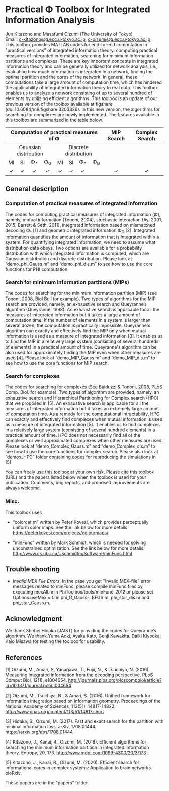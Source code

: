 # Practical &Phi; Toolbox for Integrated Information Analysis
Jun Kitazono and Masafumi Oizumi (The University of Tokyo) </br>
Email: c-kitazono@g.ecc.u-tokyo.ac.jp, c-oizumi@g.ecc.u-tokyo.ac.jp </br>
This toolbox provides MATLAB codes for end-to-end computation in "practical versions" of integrated information theory: computing practical measures of integrated information, searching for minimum information partitions and complexes. These are key important concepts in integrated information theory and can be generally utilized for network analysis, i.e., evaluating how much information is integrated in a network, finding the optimal partition and the cores of the network. In general, these computations take a large amount of computation time, which has hindered the applicability of integrated information theory to real data. This toolbox enables us to analyze a network consisting of up to several hundred of elements by utilizing efficient algorithms. This toolbox is an update of our previous version of the toolbox available at figshare (doi:10.6084/m9.figshare.3203326). In this new version, the algorithms for searching for complexes are newly implemented. The features available in this toolbox are summarized in the table below.
 
<table>
   <thead>
       <tr align='center'>
           <th colspan=8>Computation of practical measures of &Phi;</th> <th>MIP Search</th> <th>Complex Search</th>
       </tr>
   </thead>
   <tbody>
       <tr align='center'>
           <td colspan=4>Gaussian distribution</td>
           <td colspan=4>Discrete distribution</td>
           <td rowspan=2></td>
           <td rowspan=2></td>
       </tr>
       <tr align='center'>
           <td>MI</td>
           <td>SI</td>
           <td>&Phi;<sub>*</sub></td>
           <td>&Phi;<sub>G</sub></td>
           <td>MI</td>
           <td>SI</td>
           <td>&Phi;<sub>*</sub></td>
           <td>&Phi;<sub>G</sub></td>
       </tr>
       <tr align='center'>
           <td>&#10003;</td> <!-- Gaussian -->
           <td>&#10003;</td>
           <td>&#10003;</td>
           <td>&#10003;</td>
           <td>&#10003;</td> <!-- Discrete -->
           <td>&#10003;</td>
           <td>&#10003;</td>
           <td></td>
           <td>&#10003;</td> <!-- MIP Search -->
           <td>&#10003;</td> <!-- Complex Search -->
       </tr>
   </tbody>
</table>
 
## General description
 
### Computation of practical measures of integrated information
The codes for computing practical measures of integrated information (&Phi;), namely, mutual information (Tononi, 2004), stochastic interaction (Ay, 2001, 2015; Barrett & Seth, 2011), integrated information based on mismatched decoding &Phi;<sub>*</sub> [1] and geometric integrated information &Phi;<sub>G</sub> [2]. Integrated information quantifies the amount of information that is integrated within a system. For quantifying integrated information, we need to assume what distribution data obeys. Two options are available for a probability distribution with which integrated information is computed, which are Gaussian distribution and discrete distribution. Please look at “demo_phi_Gauss.m” and “demo_phi_dis.m” to see how to use the core functions for PHI computation.
 
### Search for minimum information partitions (MIPs)
The codes for searching for the minimum information partition (MIP) (see Tononi, 2008, Biol Bull for example). Two types of algorithms for the MIP search are provided, namely, an exhaustive search and Queyranne’s algorithm (Queyranne, 1998). An exhaustive search is applicable for all the measures of integrated information but it takes a large amount of computation time. If the number of elements in a system is larger than several dozen, the computation is practically impossible. Queyranne's algorithm can exactly and effectively find the MIP only when mutual information is used as a measure of integrated information [3]. It enables us to find the MIP in a relatively large system (consisting of several hundreds of elements) in a practical amount of time. Queyranne's algorithm can be also used for approximately finding the MIP even when other measures are used [4]. Please look at “demo_MIP_Gauss.m” and “demo_MIP_dis.m” to see how to use the core functions for MIP search.
 
### Search for complexes
The codes for searching for complexes (See Balduzzi & Tononi, 2008, PLoS Comp. Biol. for example). Two types of algorithm are provided, namely, an exhaustive search and Hierarchical Partitioning for Complex search (HPC) that we proposed in [5]. An exhaustive search is applicable for all the measures of integrated information but it takes an extremely large amount of computation time. As a remedy for the computational intractability, HPC can exactly and effectively find complexes when mutual information is used as a measure of integrated information [5]. It enables us to find complexes in a relatively large system (consisting of several hundred elements) in a practical amount of time. HPC does not necessarily find all of the complexes or well approximated complexes when other measures are used. Please look at “demo_Complex_Gauss.m” and “demo_Complex_dis.m” to see how to use the core functions for complex search. Please also look at “demos_HPC” folder containing codes for reproducing the simulations in [5].
 
You can freely use this toolbox at your own risk. Please cite this toolbox (URL) and the papers listed below when the toolbox is used for your publication. Comments, bug reports, and proposed improvements are always welcome. 
 
 
### Misc.
This toolbox uses 
- “colorcet.m” written by Peter Kovesi, which provides perceptually uniform color maps. See the link below for more details. 
https://peterkovesi.com/projects/colourmaps/ 
 
- “minFunc” written by Mark Schmidt, which is needed for solving unconstrained optimization. See the link below for more details. 
http://www.cs.ubc.ca/~schmidtm/Software/minFunc.html
 
 
## Trouble shooting
- *Invalid MEX File Errors*. In the case you get "Invalid MEX-file" error messages related to minFunc, please compile minFunc files by executing mexAll.m in PhiToolbox/tools/minFunc_2012 or please set Options.useMex = 0 in phi_G_Gauss-LBFGS.m, phi_star_dis.m and phi_star_Gauss.m.
 
 
## Acknowledgment
We thank Shohei Hidaka (JAIST) for providing the codes for Queyranne’s algorithm. We thank Yuma Aoki, Ayaka Kato, Genji Kawakita, Daiki Kiyooka, Kaio Misawa for testing the toolbox for usability.
 
## References
[1] Oizumi, M., Amari, S, Yanagawa, T., Fujii, N., & Tsuchiya, N. (2016). Measuring integrated information from the decoding perspective. PLoS Comput Biol, 12(1), e1004654. http://journals.plos.org/ploscompbiol/article?id=10.1371/journal.pcbi.1004654
 
[2] Oizumi, M., Tsuchiya, N., & Amari, S. (2016). Unified framework for information integration based on information geometry. Proceedings of the National Academy of Sciences, 113(51), 14817-14822. http://www.pnas.org/content/113/51/14817.short
 
[3] Hidaka, S., Oizumi, M. (2017). Fast and exact search for the partition with minimal information loss. arXiv, 1708.01444. https://arxiv.org/abs/1708.01444
 
[4] Kitazono, J., Kanai, R., Oizumi, M. (2018). Efficient algorithms for searching the minimum information partition in integrated information theory. Entropy, 20, 173.
http://www.mdpi.com/1099-4300/20/3/173
 
[5] Kitazono, J., Kanai, R., Oizumi, M. (2020). Efficient search for informational cores in complex systems: Application to brain networks. bioRxiv.
 
These papers are in the "papers" folder.






